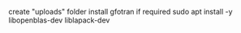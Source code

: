 create "uploads" folder
install gfotran if required
sudo apt install -y libopenblas-dev liblapack-dev
